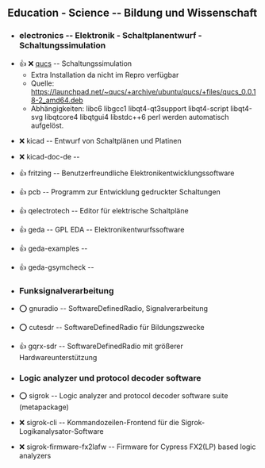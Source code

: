 ##  Education - Science  --  Bildung und Wissenschaft

- ###  electronics  -- Elektronik - Schaltplanentwurf - Schaltungssimulation

[//]: # (  - TODO: nicht in den offiziellen stable Quellen, gibt es aber hier: https://launchpad.net/~qucs/+archive/ubuntu/qucs/+files/packages )
[//]: # (    - Abhängigkeiten: libc6 libgcc1 libqt4-qt3support libqt4-script libqt4-svg libqtcore4 libqtgui4 libstdc++6 perl )
[//]: # (    - Recommends: freehdl, verilog, octave )
[//]: # (    - Außerdem brauchen wir noch Beispiele )
- :+1: :x:  [qucs](https://launchpad.net/~qucs/+archive/ubuntu/qucs/+files/qucs_0.0.18-2_amd64.deb)  --	Schaltungssimulation
	- Extra Installation da nicht im Repro verfügbar
	- Quelle: https://launchpad.net/~qucs/+archive/ubuntu/qucs/+files/qucs_0.0.18-2_amd64.deb 
	- Abhängigkeiten: libc6 libgcc1 libqt4-qt3support libqt4-script libqt4-svg libqtcore4 libqtgui4 libstdc++6 perl werden automatisch aufgelöst.



[//]: # (Dieses Paket zieht mit Kicad-common einen 420 MB Koloss als Abhängigkeit nach.)
- :x:  kicad  -- 	Entwurf von Schaltplänen und Platinen
- :x:  kicad-doc-de  -- 
- :+1:  fritzing  --	Benutzerfreundliche Elektronikentwicklungssoftware
- :+1:  pcb  --		Programm zur Entwicklung gedruckter Schaltungen
- :+1:  qelectrotech  -- 	Editor für elektrische Schaltpläne
- :+1:  geda  --	GPL EDA -- Elektronikentwurfssoftware
- :+1:  geda-examples  --
- :+1:  geda-gsymcheck  --

- ###  Funksignalverarbeitung

- :o:  gnuradio  --	SoftwareDefinedRadio, Signalverarbeitung
- :o:  cutesdr  --	SoftwareDefinedRadio für Bildungszwecke
- :+1:  gqrx-sdr  --	SoftwareDefinedRadio mit größerer Hardwareunterstützung

- ###  Logic analyzer und protocol decoder software 

- :o:  sigrok  -- Logic analyzer and protocol decoder software suite (metapackage)
- :x:  sigrok-cli  -- Kommandozeilen-Frontend für die Sigrok-Logikanalysator-Software
- :x:  sigrok-firmware-fx2lafw  -- Firmware for Cypress FX2(LP) based logic analyzers

